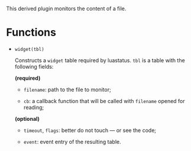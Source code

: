 This derived plugin monitors the content of a file.

Functions
===

  - `widget(tbl)`

      Constructs a `widget` table required by luastatus. `tbl` is a table with
      the following fields:

      **(required)**

      * `filename`: path to the file to monitor;

      * `cb`: a callback function that will be called with `filename` opened for reading;

      **(optional)**

      * `timeout`, `flags`: better do not touch — or see the code;

      * `event`: event entry of the resulting table.

